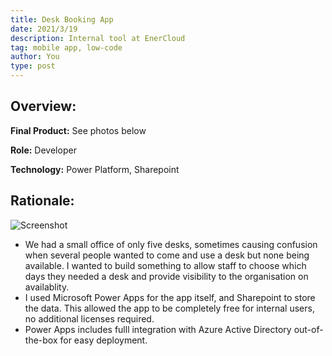 ```yaml
---
title: Desk Booking App
date: 2021/3/19
description: Internal tool at EnerCloud
tag: mobile app, low-code
author: You
type: post
---
```


## Overview:

**Final Product:** See photos below

**Role:** Developer

**Technology:** Power Platform, Sharepoint

## Rationale:

![Screenshot](/images/DeskBooking.png)


* We had a small office of only five desks, sometimes causing confusion when several people wanted to come and use a desk but none being available. I wanted to build something to allow staff to choose which days they needed a desk and provide visibility to the organisation on availablity. 
* I used Microsoft Power Apps for the app itself, and Sharepoint to store the data. This allowed the app to be completely free for internal users, no additional licenses required. 
* Power Apps includes fulll integration with Azure Active Directory out-of-the-box for easy deployment.